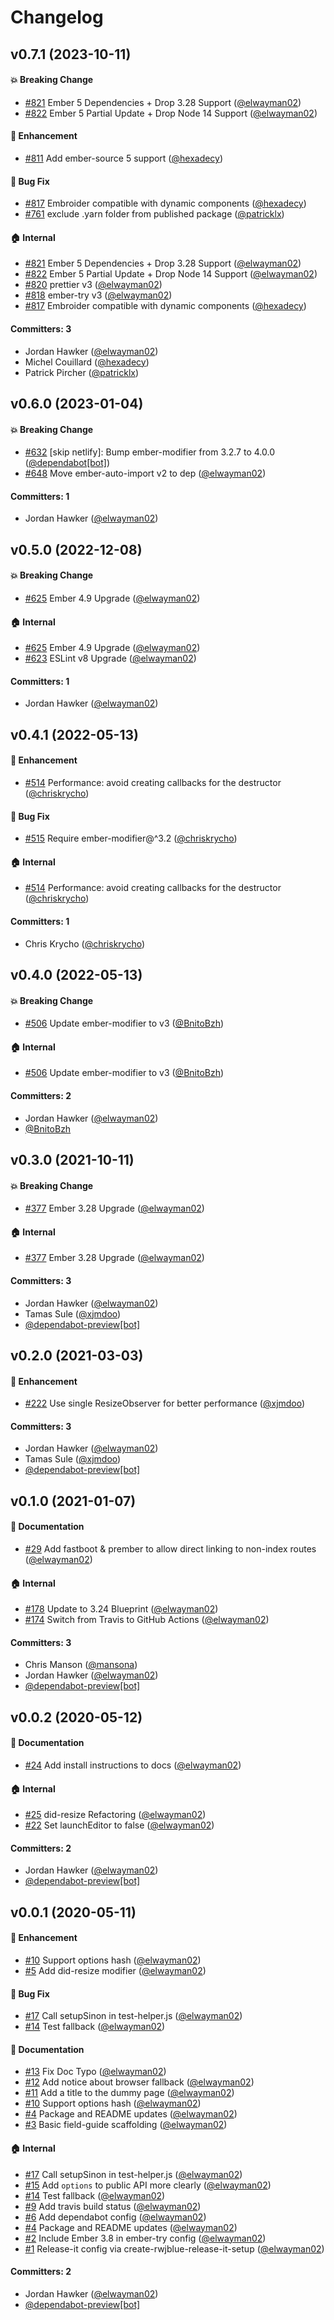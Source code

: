 # Changelog

## v0.7.1 (2023-10-11)

#### :boom: Breaking Change
* [#821](https://github.com/elwayman02/ember-resize-modifier/pull/821) Ember 5 Dependencies + Drop 3.28 Support ([@elwayman02](https://github.com/elwayman02))
* [#822](https://github.com/elwayman02/ember-resize-modifier/pull/822) Ember 5 Partial Update + Drop Node 14 Support ([@elwayman02](https://github.com/elwayman02))

#### :rocket: Enhancement
* [#811](https://github.com/elwayman02/ember-resize-modifier/pull/811) Add ember-source 5 support ([@hexadecy](https://github.com/hexadecy))

#### :bug: Bug Fix
* [#817](https://github.com/elwayman02/ember-resize-modifier/pull/817) Embroider compatible with dynamic components ([@hexadecy](https://github.com/hexadecy))
* [#761](https://github.com/elwayman02/ember-resize-modifier/pull/761) exclude .yarn folder from published package ([@patricklx](https://github.com/patricklx))

#### :house: Internal
* [#821](https://github.com/elwayman02/ember-resize-modifier/pull/821) Ember 5 Dependencies + Drop 3.28 Support ([@elwayman02](https://github.com/elwayman02))
* [#822](https://github.com/elwayman02/ember-resize-modifier/pull/822) Ember 5 Partial Update + Drop Node 14 Support ([@elwayman02](https://github.com/elwayman02))
* [#820](https://github.com/elwayman02/ember-resize-modifier/pull/820) prettier v3 ([@elwayman02](https://github.com/elwayman02))
* [#818](https://github.com/elwayman02/ember-resize-modifier/pull/818) ember-try v3 ([@elwayman02](https://github.com/elwayman02))
* [#817](https://github.com/elwayman02/ember-resize-modifier/pull/817) Embroider compatible with dynamic components ([@hexadecy](https://github.com/hexadecy))

#### Committers: 3
- Jordan Hawker ([@elwayman02](https://github.com/elwayman02))
- Michel Couillard ([@hexadecy](https://github.com/hexadecy))
- Patrick Pircher ([@patricklx](https://github.com/patricklx))

## v0.6.0 (2023-01-04)

#### :boom: Breaking Change
* [#632](https://github.com/elwayman02/ember-resize-modifier/pull/632) [skip netlify]: Bump ember-modifier from 3.2.7 to 4.0.0 ([@dependabot[bot]](https://github.com/apps/dependabot))
* [#648](https://github.com/elwayman02/ember-resize-modifier/pull/648) Move ember-auto-import v2 to dep ([@elwayman02](https://github.com/elwayman02))

#### Committers: 1
- Jordan Hawker ([@elwayman02](https://github.com/elwayman02))

## v0.5.0 (2022-12-08)

#### :boom: Breaking Change
* [#625](https://github.com/elwayman02/ember-resize-modifier/pull/625) Ember 4.9 Upgrade ([@elwayman02](https://github.com/elwayman02))

#### :house: Internal
* [#625](https://github.com/elwayman02/ember-resize-modifier/pull/625) Ember 4.9 Upgrade ([@elwayman02](https://github.com/elwayman02))
* [#623](https://github.com/elwayman02/ember-resize-modifier/pull/623) ESLint v8 Upgrade ([@elwayman02](https://github.com/elwayman02))

#### Committers: 1
- Jordan Hawker ([@elwayman02](https://github.com/elwayman02))

## v0.4.1 (2022-05-13)

#### :rocket: Enhancement
* [#514](https://github.com/elwayman02/ember-resize-modifier/pull/514) Performance: avoid creating callbacks for the destructor ([@chriskrycho](https://github.com/chriskrycho))

#### :bug: Bug Fix
* [#515](https://github.com/elwayman02/ember-resize-modifier/pull/515) Require ember-modifier@^3.2 ([@chriskrycho](https://github.com/chriskrycho))

#### :house: Internal
* [#514](https://github.com/elwayman02/ember-resize-modifier/pull/514) Performance: avoid creating callbacks for the destructor ([@chriskrycho](https://github.com/chriskrycho))

#### Committers: 1
- Chris Krycho ([@chriskrycho](https://github.com/chriskrycho))

## v0.4.0 (2022-05-13)

#### :boom: Breaking Change
* [#506](https://github.com/elwayman02/ember-resize-modifier/pull/506) Update ember-modifier to v3 ([@BnitoBzh](https://github.com/BnitoBzh))

#### :house: Internal
* [#506](https://github.com/elwayman02/ember-resize-modifier/pull/506) Update ember-modifier to v3 ([@BnitoBzh](https://github.com/BnitoBzh))

#### Committers: 2
- Jordan Hawker ([@elwayman02](https://github.com/elwayman02))
- [@BnitoBzh](https://github.com/BnitoBzh)

## v0.3.0 (2021-10-11)

#### :boom: Breaking Change
* [#377](https://github.com/elwayman02/ember-resize-modifier/pull/377) Ember 3.28 Upgrade ([@elwayman02](https://github.com/elwayman02))

#### :house: Internal
* [#377](https://github.com/elwayman02/ember-resize-modifier/pull/377) Ember 3.28 Upgrade ([@elwayman02](https://github.com/elwayman02))

#### Committers: 3
- Jordan Hawker ([@elwayman02](https://github.com/elwayman02))
- Tamas Sule ([@xjmdoo](https://github.com/xjmdoo))
- [@dependabot-preview[bot]](https://github.com/apps/dependabot-preview)

## v0.2.0 (2021-03-03)

#### :rocket: Enhancement
* [#222](https://github.com/elwayman02/ember-resize-modifier/pull/222) Use single ResizeObserver for better performance ([@xjmdoo](https://github.com/xjmdoo))

#### Committers: 3
- Jordan Hawker ([@elwayman02](https://github.com/elwayman02))
- Tamas Sule ([@xjmdoo](https://github.com/xjmdoo))
- [@dependabot-preview[bot]](https://github.com/apps/dependabot-preview)

## v0.1.0 (2021-01-07)

#### :memo: Documentation
* [#29](https://github.com/elwayman02/ember-resize-modifier/pull/29) Add fastboot & prember to allow direct linking to non-index routes ([@elwayman02](https://github.com/elwayman02))

#### :house: Internal
* [#178](https://github.com/elwayman02/ember-resize-modifier/pull/178) Update to 3.24 Blueprint ([@elwayman02](https://github.com/elwayman02))
* [#174](https://github.com/elwayman02/ember-resize-modifier/pull/174) Switch from Travis to GitHub Actions ([@elwayman02](https://github.com/elwayman02))

#### Committers: 3
- Chris Manson ([@mansona](https://github.com/mansona))
- Jordan Hawker ([@elwayman02](https://github.com/elwayman02))
- [@dependabot-preview[bot]](https://github.com/apps/dependabot-preview)

## v0.0.2 (2020-05-12)

#### :memo: Documentation
* [#24](https://github.com/elwayman02/ember-resize-modifier/pull/24) Add install instructions to docs ([@elwayman02](https://github.com/elwayman02))

#### :house: Internal
* [#25](https://github.com/elwayman02/ember-resize-modifier/pull/25) did-resize Refactoring ([@elwayman02](https://github.com/elwayman02))
* [#22](https://github.com/elwayman02/ember-resize-modifier/pull/22) Set launchEditor to false ([@elwayman02](https://github.com/elwayman02))

#### Committers: 2
- Jordan Hawker ([@elwayman02](https://github.com/elwayman02))
- [@dependabot-preview[bot]](https://github.com/apps/dependabot-preview)

## v0.0.1 (2020-05-11)

#### :rocket: Enhancement
* [#10](https://github.com/elwayman02/ember-resize-modifier/pull/10) Support options hash ([@elwayman02](https://github.com/elwayman02))
* [#5](https://github.com/elwayman02/ember-resize-modifier/pull/5) Add did-resize modifier ([@elwayman02](https://github.com/elwayman02))

#### :bug: Bug Fix
* [#17](https://github.com/elwayman02/ember-resize-modifier/pull/17) Call setupSinon in test-helper.js ([@elwayman02](https://github.com/elwayman02))
* [#14](https://github.com/elwayman02/ember-resize-modifier/pull/14) Test fallback ([@elwayman02](https://github.com/elwayman02))

#### :memo: Documentation
* [#13](https://github.com/elwayman02/ember-resize-modifier/pull/13) Fix Doc Typo ([@elwayman02](https://github.com/elwayman02))
* [#12](https://github.com/elwayman02/ember-resize-modifier/pull/12) Add notice about browser fallback ([@elwayman02](https://github.com/elwayman02))
* [#11](https://github.com/elwayman02/ember-resize-modifier/pull/11) Add a title to the dummy page ([@elwayman02](https://github.com/elwayman02))
* [#10](https://github.com/elwayman02/ember-resize-modifier/pull/10) Support options hash ([@elwayman02](https://github.com/elwayman02))
* [#4](https://github.com/elwayman02/ember-resize-modifier/pull/4) Package and README updates ([@elwayman02](https://github.com/elwayman02))
* [#3](https://github.com/elwayman02/ember-resize-modifier/pull/3) Basic field-guide scaffolding ([@elwayman02](https://github.com/elwayman02))

#### :house: Internal
* [#17](https://github.com/elwayman02/ember-resize-modifier/pull/17) Call setupSinon in test-helper.js ([@elwayman02](https://github.com/elwayman02))
* [#15](https://github.com/elwayman02/ember-resize-modifier/pull/15) Add `options` to public API more clearly ([@elwayman02](https://github.com/elwayman02))
* [#14](https://github.com/elwayman02/ember-resize-modifier/pull/14) Test fallback ([@elwayman02](https://github.com/elwayman02))
* [#9](https://github.com/elwayman02/ember-resize-modifier/pull/9) Add travis build status ([@elwayman02](https://github.com/elwayman02))
* [#6](https://github.com/elwayman02/ember-resize-modifier/pull/6) Add dependabot config ([@elwayman02](https://github.com/elwayman02))
* [#4](https://github.com/elwayman02/ember-resize-modifier/pull/4) Package and README updates ([@elwayman02](https://github.com/elwayman02))
* [#2](https://github.com/elwayman02/ember-resize-modifier/pull/2) Include Ember 3.8 in ember-try config ([@elwayman02](https://github.com/elwayman02))
* [#1](https://github.com/elwayman02/ember-resize-modifier/pull/1) Release-it config via create-rwjblue-release-it-setup ([@elwayman02](https://github.com/elwayman02))

#### Committers: 2
- Jordan Hawker ([@elwayman02](https://github.com/elwayman02))
- [@dependabot-preview[bot]](https://github.com/apps/dependabot-preview)


